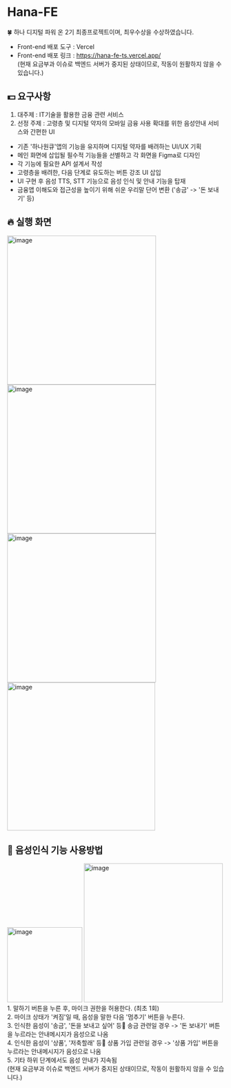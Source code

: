 # Hana-FE
🍀 하나 디지털 파워 온 2기 최종프로젝트이며, 최우수상을 수상하였습니다.
- Front-end 배포 도구 : Vercel
- Front-end 배포 링크 : https://hana-fe-ts.vercel.app/<br>
(현재 요금부과 이슈로 백엔드 서버가 중지된 상태이므로, 작동이 원활하지 않을 수 있습니다.)

## 💵 요구사항
1. 대주제 : IT기술을 활용한 금융 관련 서비스
2. 선정 주제 : 고령층 및 디지털 약자의 모바일 금융 사용 확대를 위한 음성안내 서비스와 간편한 UI

- 기존 '하나원큐'앱의 기능을 유지하며 디지털 약자를 배려하는 UI/UX 기획
- 메인 화면에 삽입될 필수적 기능들을 선별하고 각 화면을 Figma로 디자인
- 각 기능에 필요한 API 설계서 작성
- 고령층을 배려한, 다음 단계로 유도하는 버튼 강조 UI 삽입
- UI 구현 후 음성 TTS, STT 기능으로 음성 인식 및 안내 기능을 탑재
- 금융앱 이해도와 접근성을 높이기 위해 쉬운 우리말 단어 변환 ('송금' -> '돈 보내기' 등)

## 🔥 실행 화면
<img width="345" alt="image" src="https://github.com/inthhh/Hana-FE/assets/91872300/40e16357-535b-4b0f-9b75-c129ca2f4231" width="200px">
<img width="345" alt="image" src="https://github.com/inthhh/Hana-FE/assets/91872300/7733e94a-c20d-4133-a275-604f9badac5d" width="200px">
<img width="345" alt="image" src="https://github.com/inthhh/Hana-FE/assets/91872300/6a70a2ae-537a-4d9a-b41d-b605c60296e6" width="200px">
<img width="343" alt="image" src="https://github.com/inthhh/Hana-FE/assets/91872300/60087664-ae65-4a33-8c56-07a610708f63" width="200px">



## 🎤 음성인식 기능 사용방법
<img width="174" alt="image" src="https://github.com/inthhh/Hana-FE/assets/91872300/31d15d75-e35f-4207-87da-e6ba44f3423f" width="300px">
<img width="322" alt="image" src="https://github.com/inthhh/Hana-FE/assets/91872300/b14b7e7d-b8b6-4730-9675-a0edccd39b03" width="300px">
<br>
1. 말하기 버튼을 누른 후, 마이크 권한을 허용한다. (최초 1회)<br>
2. 마이크 상태가 '켜짐'일 때, 음성을 말한 다음 '멈추기' 버튼을 누른다.<br>
3. 인식한 음성이 '송금', '돈을 보내고 싶어' 등 송금 관련일 경우 -> '돈 보내기' 버튼을 누르라는 안내메시지가 음성으로 나옴<br>
4. 인식한 음성이 '상품', '저축할래' 등 상품 가입 관련일 경우 -> '상품 가입' 버튼을 누르라는 안내메시지가 음성으로 나옴<br>
5. 기타 하위 단계에서도 음성 안내가 지속됨<br>
(현재 요금부과 이슈로 백엔드 서버가 중지된 상태이므로, 작동이 원활하지 않을 수 있습니다.)
